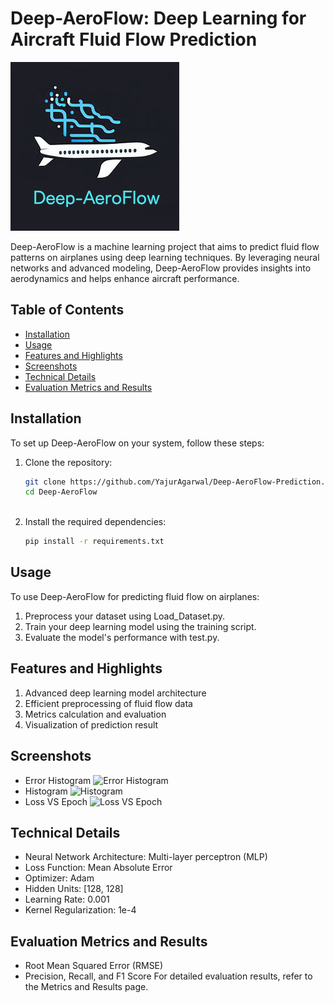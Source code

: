 # Deep-AeroFlow: Deep Learning for Aircraft Fluid Flow Prediction

![Deep-AeroFlow Logo](Images/deepaeroflow_logo.png)

Deep-AeroFlow is a machine learning project that aims to predict fluid flow patterns on airplanes using deep learning techniques. By leveraging neural networks and advanced modeling, Deep-AeroFlow provides insights into aerodynamics and helps enhance aircraft performance.

## Table of Contents

- [Installation](#installation)
- [Usage](#usage)
- [Features and Highlights](#features-and-highlights)
- [Screenshots](#screenshots)
- [Technical Details](#technical-details)
- [Evaluation Metrics and Results](#evaluation-metrics-and-results)

## Installation

To set up Deep-AeroFlow on your system, follow these steps:

1. Clone the repository:
   ```sh
   git clone https://github.com/YajurAgarwal/Deep-AeroFlow-Prediction.git
   cd Deep-AeroFlow
  
2. Install the required dependencies:
   ```sh
   pip install -r requirements.txt

## Usage
To use Deep-AeroFlow for predicting fluid flow on airplanes:

1. Preprocess your dataset using Load_Dataset.py.
2. Train your deep learning model using the training script.
3. Evaluate the model's performance with test.py.

   
## Features and Highlights
1. Advanced deep learning model architecture
2. Efficient preprocessing of fluid flow data
3. Metrics calculation and evaluation
4. Visualization of prediction result

## Screenshots
- Error Histogram
![Error Histogram](Output/error_histogram.png )
- Histogram
![Histogram](Output/histogram.png)
- Loss VS Epoch
![Loss VS Epoch](Output/loss_vs_epoch.png)

## Technical Details
- Neural Network Architecture: Multi-layer perceptron (MLP)
- Loss Function: Mean Absolute Error
- Optimizer: Adam
- Hidden Units: [128, 128]
- Learning Rate: 0.001
- Kernel Regularization: 1e-4

## Evaluation Metrics and Results
- Root Mean Squared Error (RMSE)
- Precision, Recall, and F1 Score
For detailed evaluation results, refer to the Metrics and Results page.
